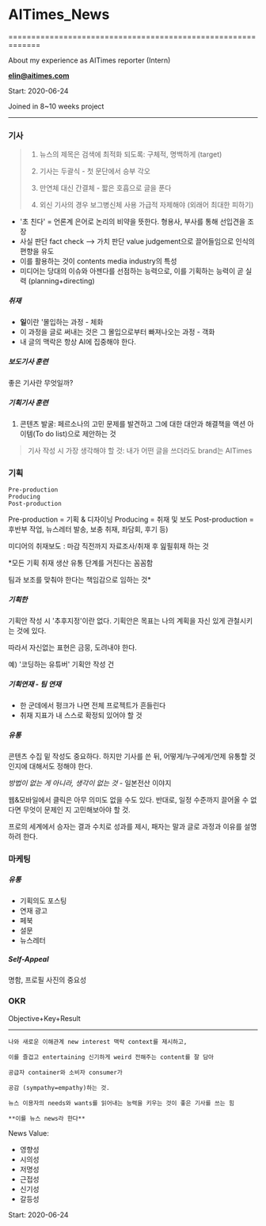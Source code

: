 # AITimes_News

=============================================================

About my experience as AITimes reporter (Intern)

**elin@aitimes.com**

Start: 2020-06-24 

Joined in 8~10 weeks project

-------------------------------------------------------------

### 기사

> 1. 뉴스의 제목은 검색에 최적화 되도록: 구체적, 명백하게 (target)
>
> 2. 기사는 두괄식 - 첫 문단에서 승부 각오
>
> 3. 만연체 대신 간결체 - 짧은 호흡으로 글을 푼다
>
> 4. 외신 기사의 경우 보그병신체 사용 가급적 자제해야 (외래어 최대한 피하기)

- '초 친다' = 언론계 은어로 논리의 비약을 뜻한다. 형용사, 부사를 통해 선입견을 조장
- 사실 판단 fact check --> 가치 판단 value judgement으로 끌어들임으로 인식의 편향을 유도
- 이를 활용하는 것이 contents media industry의 특성
- 미디어는 당대의 이슈와 아젠다를 선점하는 능력으로, 이를 기획하는 능력이 곧 실력 (planning+directing)



##### 취재
  
  - **일**이란 '몰입하는 과정 - 체화
  - 이 과정을 글로 써내는 것은 그 몰입으로부터 빠져나오는 과정 - 객화
  - 내 글의 맥락은 항상 AI에 집중해야 한다. 
  

##### 보도기사 훈련

  좋은 기사란 무엇일까?

##### 기획기사 훈련

  1. 콘텐츠 발굴: 페르소나의 고민 문제를 발견하고 그에 대한 대안과 해결책을 액션 아이템(To do list)으로 제안하는 것
  
  > 기사 작성 시 가장 생각해야 할 것: 내가 어떤 글을 쓰더라도 brand는 AITimes
  
  

### 기획
  
  ```
  Pre-production 
  Producing
  Post-production
  ```
  
  Pre-production = 기획 & 디자이닝
  Producing = 취재 및 보도
  Post-production = 후반부 작업, 뉴스레터 발송, 보충 취재, 좌담회, 후기 등)
  
  
  미디어의 취재보도 : 마감 직전까지 자료조사/취재 후 잂필휘재 하는 것
  
  *모든 기획 취재 생산 유통 단계를 거친다는 꼼꼼함
  
  팀과 보조를 맞춰야 한다는 책임감으로 임하는 것*

##### 기획한

  기획안 작성 시 '추후지정'이란 없다. 기획안은 목표는 나의 계획을 자신 있게 관철시키는 것에 있다. 
  
  따라서 자신없는 표현은 금뭉, 도려내야 한다. 
  
  예) '코딩하는 유튜버' 기획안 작성 건

##### 기획연재 - 팀 연재
  
  - 한 군데에서 펑크가 나면 전체 프로젝트가 흔들린다
  - 취재 지표가 내 스스로 확정되 있어야 할 것

##### 유통
  
  콘텐츠 수집 밑 작성도 중요하다. 하지만 기사를 쓴 뒤, 어떻게/누구에게/언제 유통할 것인지에 대해서도 정해야 한다. 
  
  *방법이 없는 게 아니라, 생각이 없는 것* - 일본전산 이야지
  
  웹&모바일에서 클릭은 아무 의미도 없을 수도 있다. 반대로, 일정 수준까지 끌어올 수 없다면 무엇이 문제인 지 고민해보아야 할 것.
  
  프로의 세계에서 승자는 결과 수치로 성과를 제시, 패자는 말과 글로 과정과 이유를 설명하려 한다. 
  

### 마케팅

##### 유통

  - 기획의도 포스팅 
  - 연재 광고
  - 페북
  - 설문 
  - 뉴스레터

##### Self-Appeal
  
  명함, 프로필 사진의 중요성
  
### OKR

  Objective+Key+Result


-------------------------------------------------------------

```
나와 새로운 이해관계 new interest 맥락 context를 제시하고, 

이를 즐겁고 entertaining 신기하게 weird 전해주는 content를 잘 담아

공급자 container와 소비자 consumer가 

공감 (sympathy=empathy)하는 것.

뉴스 이용자의 needs와 wants를 읽어내는 능력을 키우는 것이 좋은 기사를 쓰는 힘

**이를 뉴스 news라 한다**
```

News Value: 
  - 영향성
  - 시의성
  - 저명성
  - 근접성
  - 신기성
  - 갈등성

Start: 2020-06-24 
